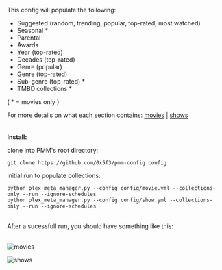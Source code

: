 This config will populate the following:

- Suggested (random, trending, popular, top-rated, most watched)
- Seasonal *
- Parental
- Awards
- Year (top-rated)
- Decades (top-rated)
- Genre (popular)
- Genre (top-rated)
- Sub-genre (top-rated) *
- TMBD collections *

( * = movies only )

For more details on what each section contains: [movies](MOVIES.md) | [shows](SHOWS.md)
<br/>
<br/>
<br/>
**Install:**

clone into PMM's root directory:
```
git clone https://github.com/0x5f3/pmm-config config
```
initial run to populate collections:
```
python plex_meta_manager.py --config config/movie.yml --collections-only --run --ignore-schedules
python plex_meta_manager.py --config config/show.yml --collections-only --run --ignore-schedules
```
<br/>
After a sucessfull run, you should have something like this:
<br/>
<br/>

![movies](https://raw.githubusercontent.com/0x5f3/pmm-config/assets/assets/_/_movies.png)
<br/>
  
![shows](https://raw.githubusercontent.com/0x5f3/pmm-config/assets/assets/_/_shows.png)
